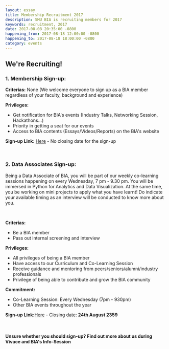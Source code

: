 ```yaml
---
layout: essay
title: Membership Recruitment 2017
description: SMU BIA is recruiting members for 2017
keywords: recruitment, 2017
date: 2017-08-08 20:35:00 -0800
happening_from: 2017-08-18 12:00:00 -0800
happening_to: 2017-08-18 18:00:00 -0800
category: events
---
```


## We're Recruiting!

### 1. Membership Sign-up:

**Criterias:** None (We welcome everyone to sign up as a BIA member regardless of your faculty, background and experience)

**Privileges:**
- Get notification for BIA's events (Industry Talks, Networking Session, Hackathons...)
- Priority in getting a seat for our events
- Access to BIA contents (Essays/Videos/Reports) on the BIA's website

**Sign-up Link:** [Here](https://docs.google.com/forms/d/e/1FAIpQLSdNKzIJHonHSr4d_BDbdqUp5nXL0FwWr8OcuZAQ11Zm6Ng9Aw/viewform?hl=en) - No closing date for the sign-up

<br/>

### 2. Data Associates Sign-up:

Being a Data Associate of BIA, you will be part of our weekly co-learning sessions happening on every Wednesday, 7 pm - 9.30 pm. You will be immersed in Python for Analytics and Data Visualization. At the same time, you be working on mini projects to apply what you have learnt! Do indicate your available timing as an interview will be conducted to know more about you.

<br/>

**Criterias:**
- Be a BIA member
- Pass out internal screening and interview

**Privileges:**
- All privileges of being a BIA member
- Have access to our Curriculum and Co-Learning Session
- Receive guidance and mentoring from peers/seniors/alumni/industry professionals
- Privilege of being able to contribute and grow the BIA community

**Commitment:** 
- Co-Learning Session: Every Wednesday (7pm - 930pm)
- Other BIA events throughout the year

**Sign-up Link:**[Here](https://docs.google.com/forms/d/e/1FAIpQLSdNKzIJHonHSr4d_BDbdqUp5nXL0FwWr8OcuZAQ11Zm6Ng9Aw/viewform?hl=en) - Closing date: **24th August 2359**

<br/>

#### Unsure whether you should sign-up? Find out more about us during Vivace and BIA's Info-Session

